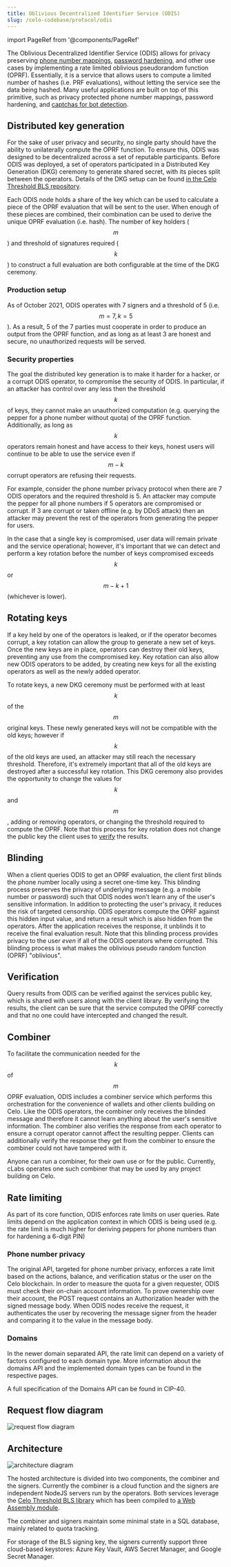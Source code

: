 ```yaml
---
title: Oblivious Decentralized Identifier Service (ODIS)
slug: /celo-codebase/protocol/odis
---
```

import PageRef from '@components/PageRef'

The Oblivious Decentralized Identifier Service (ODIS) allows for privacy preserving [phone number mappings](/celo-codebase/protocol/odis/use-cases/phone-number-privacy), [password hardening](/celo-codebase/protocol/odis/use-cases/key-hardening), and other use cases by implementing a rate limited oblivious pseudorandom function (OPRF).
Essentially, it is a service that allows users to compute a limited number of hashes (i.e. PRF evaluations), without letting the service see the data being hashed.
Many useful applications are built on top of this primitive, such as privacy protected phone number mappings, password hardening, and [captchas for bot detection](https://privacypass.github.io/).

## Distributed key generation

For the sake of user privacy and security, no single party should have the ability to unilaterally compute the OPRF function.
To ensure this, ODIS was designed to be decentralized across a set of reputable participants.
Before ODIS was deployed, a set of operators participated in a Distributed Key Generation (DKG) ceremony to generate shared secret, with its pieces split between the operators.
Details of the DKG setup can be found [in the Celo Threshold BLS repository](https://github.com/celo-org/celo-threshold-bls-rs).

Each ODIS node holds a share of the key which can be used to calculate a piece of the OPRF evaluation that will be sent to the user.
When enough of these pieces are combined, their combination can be used to derive the unique OPRF evaluation (i.e. hash).
The number of key holders ($$m$$) and threshold of signatures required ($$k$$) to construct a full evaluation are both configurable at the time of the DKG ceremony.

### Production setup

As of October 2021, ODIS operates with 7 signers and a threshold of 5 (i.e. $$m=7, k=5$$).
As a result, 5 of the 7 parties must cooperate in order to produce an output from the OPRF function, and as long as at least 3 are honest and secure, no unauthorized requests will be served.

<!-- TODO(victor): Once the new set is in production, information about the 7 operators should be included here -->

### Security properties

The goal the distributed key generation is to make it harder for a hacker, or a corrupt ODIS operator, to compromise the security of ODIS.
In particular, if an attacker has control over any less then the threshold $$k$$ of keys, they cannot make an unauthorized computation (e.g. querying the pepper for a phone number without quota) of the OPRF function.
Additionally, as long as $$k$$ operators remain honest and have access to their keys, honest users will continue to be able to use the service even if $$m-k$$ corrupt operators are refusing their requests.

For example, consider the phone number privacy protocol when there are 7 ODIS operators and the required threshold is 5. An attacker may compute the pepper for all phone numbers if 5 operators are compromised or corrupt. If 3 are corrupt or taken offline (e.g. by DDoS attack) then an attacker may prevent the rest of the operators from generating the pepper for users.

In the case that a single key is compromised, user data will remain private and the service operational; however, it's important that we can detect and perform a key rotation before the number of keys compromised exceeds $$k$$ or $$m - k + 1$$ (whichever is lower). 

## Rotating keys

If a key held by one of the operators is leaked, or if the operator becomes corrupt, a key rotation can allow the group to generate a new set of keys. Once the new keys are in place, operators can destroy their old keys, preventing any use from the compromised key.
Key rotation can also allow new ODIS operators to be added, by creating new keys for all the existing operators as well as the newly added operator.

To rotate keys, a new DKG ceremony must be performed with at least $$k$$ of the $$m$$ original keys.
These newly generated keys will not be compatible with the old keys; however if $$k$$ of the old keys are used, an attacker may still reach the necessary threshold.
Therefore, it's extremely important that all of the old keys are destroyed after a successful key rotation.
This DKG ceremony also provides the opportunity to change the values for $$k$$ and $$m$$, adding or removing operators, or changing the threshold required to compute the OPRF.
Note that this process for key rotation does not change the public key the client uses to [verify](#verification) the results.

## Blinding

When a client queries ODIS to get an OPRF evaluation, the client first blinds the phone number locally using a secret one-time key.
This blinding process preserves the privacy of underlying message (e.g. a mobile number or password) such that ODIS nodes won't learn any of the user's sensitive information.
In addition to protecting the user's privacy, it reduces the risk of targeted censorship.
ODIS operators compute the OPRF against this hidden input value, and return a result which is also hidden from the operators.
After the application receives the response, it unblinds it to receive the final evaluation result.
Note that this blinding process provides privacy to the user _even_ if all of the ODIS operators where corrupted.
This blinding process is what makes the oblivious pseudo random function (OPRF) "oblivious".

## Verification

Query results from ODIS can be verified against the services public key, which is shared with users along with the client library.
By verifying the results, the client can be sure that the service computed the OPRF correctly and that no one could have intercepted and changed the result.

## Combiner

To facilitate the communication needed for the $$k$$ of $$m$$ OPRF evaluation, ODIS includes a combiner service which performs this orchestration for the convenience of wallets and other clients building on Celo.
Like the ODIS operators, the combiner only receives the blinded message and therefore it cannot learn anything about the user's sensitive information.
The combiner also verifies the response from each operator to ensure a corrupt operator cannot affect the resulting pepper.
Clients can additionally verify the response they get from the combiner to ensure the combiner could not have tampered with it.

Anyone can run a combiner, for their own use or for the public.
Currently, cLabs operates one such combiner that may be used by any project building on Celo.

## Rate limiting

As part of its core function, ODIS enforces rate limits on user queries.
Rate limits depend on the application context in which ODIS is being used (e.g. the rate limit is much higher for deriving peppers for phone numbers than for hardening a 6-digit PIN)

### Phone number privacy

The original API, targeted for phone number privacy, enforces a rate limit based on the actions, balance, and verification status or the user on the Celo blockchain.
In order to measure the quota for a given requester, ODIS must check their on-chain account information.
To prove ownership over their account, the POST request contains an Authorization header with the signed message body.
When ODIS nodes receive the request, it authenticates the user by recovering the message signer from the header and comparing it to the value in the message body.

### Domains

In the newer domain separated API, the rate limit can depend on a variety of factors configured to each domain type.
More information about the domains API and the implemented domain types can be found in the respective pages.

<PageRef url="/celo-codebase/protocol/odis/domains" pageName="Domains" />
<PageRef url="/celo-codebase/protocol/odis/domains/sequential-delay-domain" pageName="Sequential Delay Domain" />

A full specification of the Domains API can be found in CIP-40.

<PageRef url="https://github.com/celo-org/celo-proposals/blob/master/CIPs/cip-0040.md" pageName="CIP-40" />

## Request flow diagram

![request flow diagram](https://storage.googleapis.com/celo-website/docs/ODIS-flow-diagram.svg)

## Architecture

![architecture diagram](https://storage.googleapis.com/celo-website/docs/ODIS-architecture-diagram.svg)

The hosted architecture is divided into two components, the combiner and the signers.
Currently the combiner is a cloud function and the signers are independent NodeJS servers run by the operators.
Both services leverage the [Celo Threshold BLS library](https://github.com/celo-org/celo-threshold-bls-rs) which has been compiled to [a Web Assembly module](https://github.com/celo-org/blind-threshold-bls-wasm).

The combiner and signers maintain some minimal state in a SQL database, mainly related to quota tracking.

For storage of the BLS signing key, the signers currently support three cloud-based keystores: Azure Key Vault, AWS Secret Manager, and Google Secret Manager.
